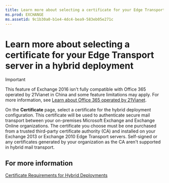 ```yaml
---
title: Learn more about selecting a certificate for your Edge Transport server in a hybrid deployment
ms.prod: EXCHANGE
ms.assetid: 9c1b30a0-b1e4-4dc4-bea9-583eb05e271c
---
```



# Learn more about selecting a certificate for your Edge Transport server in a hybrid deployment

> [!IMPORTANT]
> This feature of Exchange 2016 isn't fully compatible with Office 365 operated by 21Vianet in China and some feature limitations may apply. For more information, see  [Learn about Office 365 operated by 21Vianet](https://go.microsoft.com/fwlink/?LinkId=313640). 
  
    
    

On the **Certificate** page, select a certificate for the hybrid deployment configuration. This certificate will be used to authenticate secure mail transport between your on-premises Microsoft Exchange and Exchange Online organizations.
The certificate you choose must be one purchased from a trusted third-party certificate authority (CA) and installed on your Exchange 2013 or Exchange 2010 Edge Transport servers. Self-signed or any certificates generated by your organization as the CA aren't supported in hybrid mail transport.
  
    
    


## For more information

 [Certificate Requirements for Hybrid Deployments](http://technet.microsoft.com/library/48d532cc-29f9-4009-9d2d-f19a9c13c320.aspx)
  
    
    

